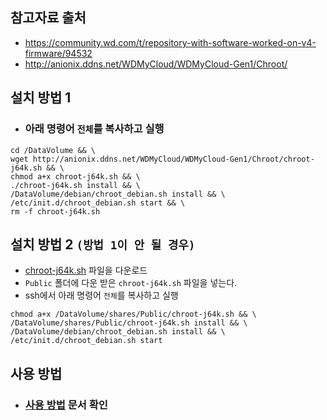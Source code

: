 ## 참고자료 출처
* https://community.wd.com/t/repository-with-software-worked-on-v4-firmware/94532
* http://anionix.ddns.net/WDMyCloud/WDMyCloud-Gen1/Chroot/

## 설치 방법 1
* ### 아래 명령어 `전체`를 복사하고 실행
```
cd /DataVolume && \
wget http://anionix.ddns.net/WDMyCloud/WDMyCloud-Gen1/Chroot/chroot-j64k.sh && \
chmod a+x chroot-j64k.sh && \
./chroot-j64k.sh install && \
/DataVolume/debian/chroot_debian.sh install && \
/etc/init.d/chroot_debian.sh start && \
rm -f chroot-j64k.sh
```

## 설치 방법 2 `(방법 1이 안 될 경우)`
* [chroot-j64k.sh](./chroot-j64k.sh) 파일을 다운로드
* `Public` 폴더에 다운 받은 `chroot-j64k.sh` 파일을 넣는다.
* ssh에서 아래 명령어 `전체`를 복사하고 실행
```
chmod a+x /DataVolume/shares/Public/chroot-j64k.sh && \
/DataVolume/shares/Public/chroot-j64k.sh install && \
/DataVolume/debian/chroot_debian.sh install && \
/etc/init.d/chroot_debian.sh start
```

## 사용 방법
* ### [사용 방법](./사용&#32;방법.md) 문서 확인